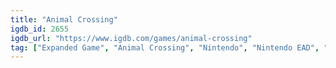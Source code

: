 ```yaml
---
title: "Animal Crossing"
igdb_id: 2655
igdb_url: "https://www.igdb.com/games/animal-crossing"
tag: ["Expanded Game", "Animal Crossing", "Nintendo", "Nintendo EAD", "Simulator", "Single player", "Bird view / Isometric", "Sandbox", "Kids"]
---
```

